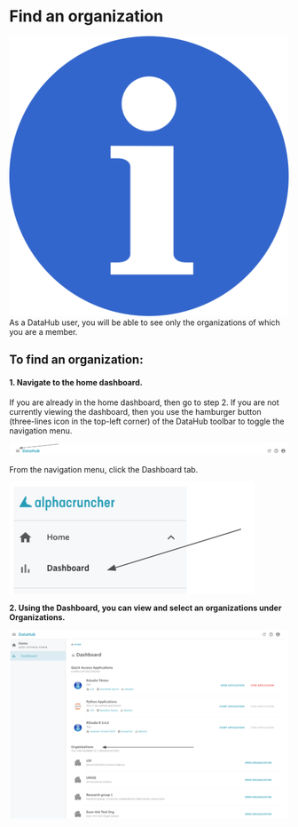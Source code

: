 # Find an organization

![](../../.gitbook/assets/info_simple.svg.png)As a DataHub user, you will be able to see only the organizations of which you are a member.

## To find an organization:

#### 1. Navigate to the home dashboard.

If you are already in the home dashboard, then go to step 2. If you are not currently viewing the dashboard, then you use the hamburger button \(three-lines icon in the top-left corner\) of the DataHub toolbar to toggle the navigation menu.

![](../../.gitbook/assets/screen-shot-2019-09-25-at-3.05.33-pm-2.png)

 From the navigation menu, click the Dashboard tab.

![](../../.gitbook/assets/screen-shot-2019-09-25-at-3.07.32-pm-2.png)

**2. Using the Dashboard, you can view and select an organizations under Organizations.**

![](../../.gitbook/assets/screen-shot-2019-09-25-at-3.10.48-pm-2.png)



